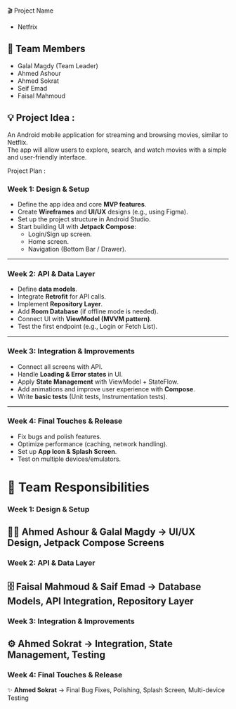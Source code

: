 🎬 Project Name
- Netfrix

## 👥 Team Members 
- Galal Magdy (Team Leader)  
- Ahmed Ashour  
- Ahmed Sokrat  
- Seif Emad  
- Faisal Mahmoud  

## 💡 Project Idea :
An Android mobile application for streaming and browsing movies, similar to Netflix.  
The app will allow users to explore, search, and watch movies with a simple and user-friendly interface.

 Project Plan :

### **Week 1: Design & Setup**
- Define the app idea and core **MVP features**.  
- Create **Wireframes** and **UI/UX** designs (e.g., using Figma).  
- Set up the project structure in Android Studio.  
- Start building UI with **Jetpack Compose**:  
  - Login/Sign up screen.  
  - Home screen.  
  - Navigation (Bottom Bar / Drawer).  

---

### **Week 2: API & Data Layer**
- Define **data models**.  
- Integrate **Retrofit** for API calls.  
- Implement **Repository Layer**.  
- Add **Room Database** (if offline mode is needed).  
- Connect UI with **ViewModel (MVVM pattern)**.  
- Test the first endpoint (e.g., Login or Fetch List).  

---

### **Week 3: Integration & Improvements**
- Connect all screens with API.  
- Handle **Loading & Error states** in UI.  
- Apply **State Management** with ViewModel + StateFlow.  
- Add animations and improve user experience with **Compose**.  
- Write **basic tests** (Unit tests, Instrumentation tests).  

---

### **Week 4: Final Touches & Release**
- Fix bugs and polish features.  
- Optimize performance (caching, network handling).  
- Set up **App Icon & Splash Screen**.  
- Test on multiple devices/emulators.

# 📌 Team Responsibilities

### **Week 1: Design & Setup**
👨‍🎨 **Ahmed Ashour & Galal Magdy** → UI/UX Design, Jetpack Compose Screens  
---
### **Week 2: API & Data Layer**
🗄️ **Faisal Mahmoud & Saif Emad** → Database Models, API Integration, Repository Layer  
---
### **Week 3: Integration & Improvements**
⚙️ **Ahmed Sokrat** → Integration, State Management, Testing  
---
### **Week 4: Final Touches & Release**
✨ **Ahmed Sokrat** → Final Bug Fixes, Polishing, Splash Screen, Multi-device Testing 

 

